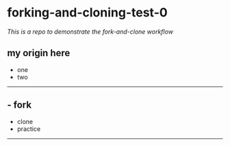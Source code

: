 # forking-and-cloning-test-0

*This is a repo to demonstrate the fork-and-clone workflow*


## my origin here 
- one
- two
---
## - fork
- clone 
- practice
---

